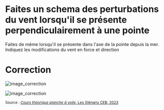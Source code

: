 # Faites un schema des perturbations du vent lorsqu'il se présente perpendiculairement à une pointe
Faites de même lorsqu'il se présente dans l'axe de la pointe depuis la mer.
Indiquez les modifications du vent en force et direction

# Correction

![image_correction](./images/effet_pointe_1.png)

![image_correction](./images/effet_pointe_4.png)

<small>Source : [*Cours théorique planche à voile*, Les Glénans CEB, 2023](https://encadrementbenevole.glenans.asso.fr/wp-content/uploads/2023/07/Cours-theorique-PAV-Version-1.pdf) </small>